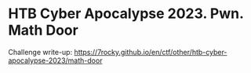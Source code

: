# HTB Cyber Apocalypse 2023. Pwn. Math Door

Challenge write-up: https://7rocky.github.io/en/ctf/other/htb-cyber-apocalypse-2023/math-door
